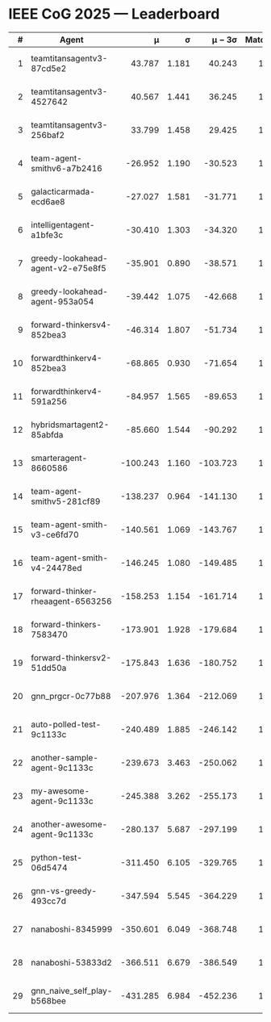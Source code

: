 # IEEE CoG 2025 — Leaderboard

| # | Agent | μ | σ | μ − 3σ | Matches | Updated |
|---:|---|---:|---:|---:|---:|---|
| 1 | teamtitansagentv3-87cd5e2 | 43.787 | 1.181 | 40.243 | 1492 | 2025-08-17 23:43 |
| 2 | teamtitansagentv3-4527642 | 40.567 | 1.441 | 36.245 | 1620 | 2025-08-17 23:43 |
| 3 | teamtitansagentv3-256baf2 | 33.799 | 1.458 | 29.425 | 1612 | 2025-08-17 23:43 |
| 4 | team-agent-smithv6-a7b2416 | -26.952 | 1.190 | -30.523 | 1340 | 2025-08-17 23:43 |
| 5 | galacticarmada-ecd6ae8 | -27.027 | 1.581 | -31.771 | 1760 | 2025-08-17 23:43 |
| 6 | intelligentagent-a1bfe3c | -30.410 | 1.303 | -34.320 | 1243 | 2025-08-17 23:43 |
| 7 | greedy-lookahead-agent-v2-e75e8f5 | -35.901 | 0.890 | -38.571 | 1780 | 2025-08-17 23:43 |
| 8 | greedy-lookahead-agent-953a054 | -39.442 | 1.075 | -42.668 | 1500 | 2025-08-17 23:43 |
| 9 | forward-thinkersv4-852bea3 | -46.314 | 1.807 | -51.734 | 1124 | 2025-08-17 23:43 |
| 10 | forwardthinkerv4-852bea3 | -68.865 | 0.930 | -71.654 | 1127 | 2025-08-17 23:43 |
| 11 | forwardthinkerv4-591a256 | -84.957 | 1.565 | -89.653 | 1390 | 2025-08-17 23:43 |
| 12 | hybridsmartagent2-85abfda | -85.660 | 1.544 | -90.292 | 1508 | 2025-08-17 23:43 |
| 13 | smarteragent-8660586 | -100.243 | 1.160 | -103.723 | 1306 | 2025-08-17 23:43 |
| 14 | team-agent-smithv5-281cf89 | -138.237 | 0.964 | -141.130 | 1620 | 2025-08-17 23:43 |
| 15 | team-agent-smith-v3-ce6fd70 | -140.561 | 1.069 | -143.767 | 1700 | 2025-08-17 23:43 |
| 16 | team-agent-smith-v4-24478ed | -146.245 | 1.080 | -149.485 | 1520 | 2025-08-17 23:43 |
| 17 | forward-thinker-rheaagent-6563256 | -158.253 | 1.154 | -161.714 | 1436 | 2025-08-17 23:43 |
| 18 | forward-thinkers-7583470 | -173.901 | 1.928 | -179.684 | 1220 | 2025-08-17 23:43 |
| 19 | forward-thinkersv2-51dd50a | -175.843 | 1.636 | -180.752 | 1416 | 2025-08-17 23:43 |
| 20 | gnn_prgcr-0c77b88 | -207.976 | 1.364 | -212.069 | 1440 | 2025-08-17 23:43 |
| 21 | auto-polled-test-9c1133c | -240.489 | 1.885 | -246.142 | 1240 | 2025-08-17 23:43 |
| 22 | another-sample-agent-9c1133c | -239.673 | 3.463 | -250.062 | 1480 | 2025-08-17 23:43 |
| 23 | my-awesome-agent-9c1133c | -245.388 | 3.262 | -255.173 | 1900 | 2025-08-17 23:43 |
| 24 | another-awesome-agent-9c1133c | -280.137 | 5.687 | -297.199 | 1500 | 2025-08-17 23:43 |
| 25 | python-test-06d5474 | -311.450 | 6.105 | -329.765 | 1200 | 2025-08-17 23:43 |
| 26 | gnn-vs-greedy-493cc7d | -347.594 | 5.545 | -364.229 | 1320 | 2025-08-17 23:43 |
| 27 | nanaboshi-8345999 | -350.601 | 6.049 | -368.748 | 1520 | 2025-08-17 23:43 |
| 28 | nanaboshi-53833d2 | -366.511 | 6.679 | -386.549 | 1280 | 2025-08-17 23:43 |
| 29 | gnn_naive_self_play-b568bee | -431.285 | 6.984 | -452.236 | 1400 | 2025-08-17 23:43 |
